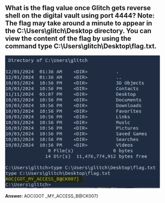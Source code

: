 ## What is the flag value once Glitch gets reverse shell on the digital vault using port 4444? Note: The flag may take around a minute to appear in the C:\Users\glitch\Desktop directory. You can view the content of the flag by using the command type C:\Users\glitch\Desktop\flag.txt.

![Summary](./flag.png)

**Answer:** AOC{GOT _MY_ACCESS_B@CK007}